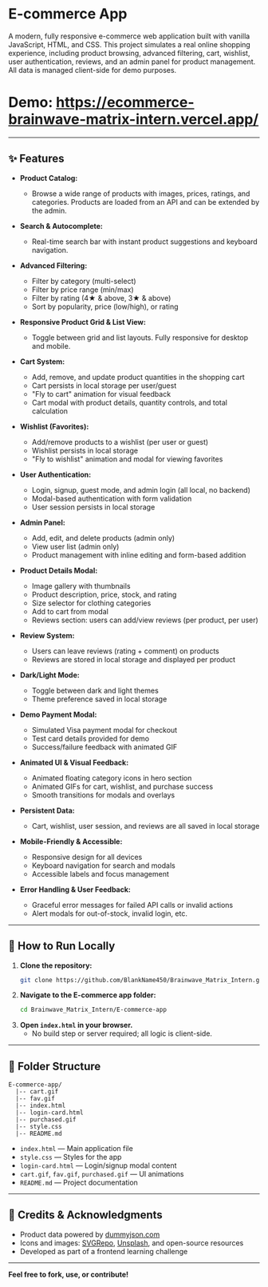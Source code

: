 # E-commerce App

A modern, fully responsive e-commerce web application built with vanilla JavaScript, HTML, and CSS. This project simulates a real online shopping experience, including product browsing, advanced filtering, cart, wishlist, user authentication, reviews, and an admin panel for product management. All data is managed client-side for demo purposes.

# Demo: https://ecommerce-brainwave-matrix-intern.vercel.app/
---

## ✨ Features

- **Product Catalog:**
  - Browse a wide range of products with images, prices, ratings, and categories. Products are loaded from an API and can be extended by the admin.

- **Search & Autocomplete:**
  - Real-time search bar with instant product suggestions and keyboard navigation.

- **Advanced Filtering:**
  - Filter by category (multi-select)
  - Filter by price range (min/max)
  - Filter by rating (4★ & above, 3★ & above)
  - Sort by popularity, price (low/high), or rating

- **Responsive Product Grid & List View:**
  - Toggle between grid and list layouts. Fully responsive for desktop and mobile.

- **Cart System:**
  - Add, remove, and update product quantities in the shopping cart
  - Cart persists in local storage per user/guest
  - "Fly to cart" animation for visual feedback
  - Cart modal with product details, quantity controls, and total calculation

- **Wishlist (Favorites):**
  - Add/remove products to a wishlist (per user or guest)
  - Wishlist persists in local storage
  - "Fly to wishlist" animation and modal for viewing favorites

- **User Authentication:**
  - Login, signup, guest mode, and admin login (all local, no backend)
  - Modal-based authentication with form validation
  - User session persists in local storage

- **Admin Panel:**
  - Add, edit, and delete products (admin only)
  - View user list (admin only)
  - Product management with inline editing and form-based addition

- **Product Details Modal:**
  - Image gallery with thumbnails
  - Product description, price, stock, and rating
  - Size selector for clothing categories
  - Add to cart from modal
  - Reviews section: users can add/view reviews (per product, per user)

- **Review System:**
  - Users can leave reviews (rating + comment) on products
  - Reviews are stored in local storage and displayed per product

- **Dark/Light Mode:**
  - Toggle between dark and light themes
  - Theme preference saved in local storage

- **Demo Payment Modal:**
  - Simulated Visa payment modal for checkout
  - Test card details provided for demo
  - Success/failure feedback with animated GIF

- **Animated UI & Visual Feedback:**
  - Animated floating category icons in hero section
  - Animated GIFs for cart, wishlist, and purchase success
  - Smooth transitions for modals and overlays

- **Persistent Data:**
  - Cart, wishlist, user session, and reviews are all saved in local storage

- **Mobile-Friendly & Accessible:**
  - Responsive design for all devices
  - Keyboard navigation for search and modals
  - Accessible labels and focus management

- **Error Handling & User Feedback:**
  - Graceful error messages for failed API calls or invalid actions
  - Alert modals for out-of-stock, invalid login, etc.

---

## 🚀 How to Run Locally

1. **Clone the repository:**
   ```sh
   git clone https://github.com/BlankName450/Brainwave_Matrix_Intern.git
   ```
2. **Navigate to the E-commerce app folder:**
   ```sh
   cd Brainwave_Matrix_Intern/E-commerce-app
   ```
3. **Open `index.html` in your browser.**
   - No build step or server required; all logic is client-side.

---

## 📁 Folder Structure

```
E-commerce-app/
  |-- cart.gif
  |-- fav.gif
  |-- index.html
  |-- login-card.html
  |-- purchased.gif
  |-- style.css
  |-- README.md
```

- `index.html` — Main application file
- `style.css` — Styles for the app
- `login-card.html` — Login/signup modal content
- `cart.gif`, `fav.gif`, `purchased.gif` — UI animations
- `README.md` — Project documentation

---

## 🙏 Credits & Acknowledgments

- Product data powered by [dummyjson.com](https://dummyjson.com/)
- Icons and images: [SVGRepo](https://www.svgrepo.com/), [Unsplash](https://unsplash.com/), and open-source resources
- Developed as part of a frontend learning challenge

---

**Feel free to fork, use, or contribute!**
